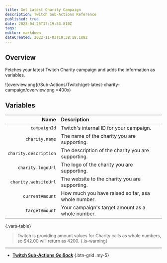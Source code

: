 ```yaml
---
title: Get Latest Charity Campaign
description: Twitch Sub-Actions Reference
published: true
date: 2023-04-25T17:19:53.810Z
tags: 
editor: markdown
dateCreated: 2022-11-03T19:38:18.188Z
---
```


## Overview
Fetches your latest Twitch Charity campaign and adds the information as variables.

![overview.png](/Sub-Actions/Twitch/get-latest-charity-campaign/overview.png =400x)

## Variables
Name | Description
----:|:------------
`campaignId` | Twitch's internal ID for your campaign.
`charity.name` | The name of the charity you are supporting.
`charity.description` | The description of the charity you are supporting.
`charity.logoUrl` | The logo of the charity you are supporting.
`charity.websiteUrl` | The website to the charity you are supporting.
`currentAmount` | How much you have raised so far, asa  whole number.
`targetAmount` | Your campaign's target amount as a whole number.
{.vars-table}

> Twitch is providing amount values for Charity calls as whole numbers, so $42.00 will return as 4200.
{.is-warning}

---

- [<i class="mdi mdi-chevron-left"></i>**Twitch Sub-Actions *Go Back***](/Sub-Actions/Twitch)
{.btn-grid .my-5}